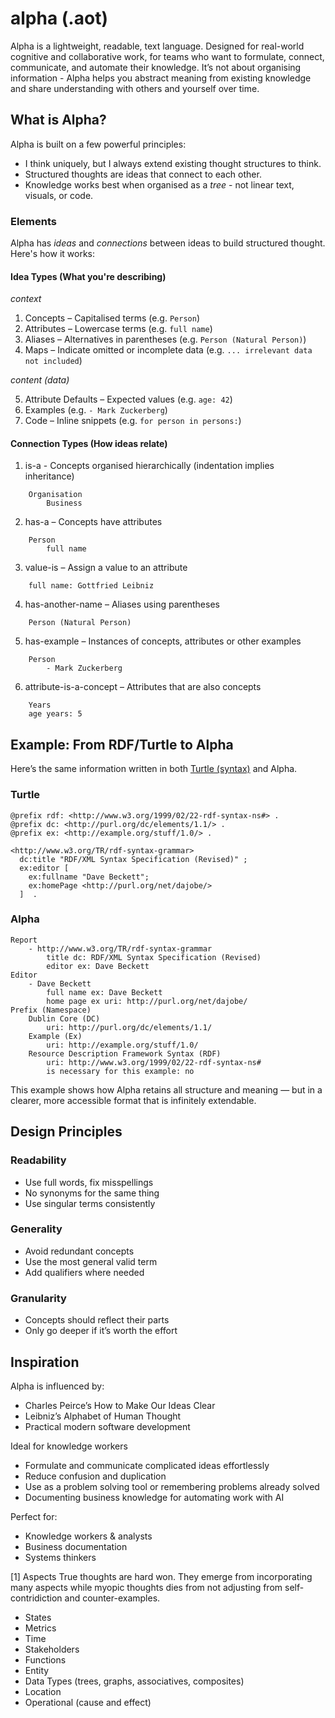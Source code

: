 # alpha (.aot)

Alpha is a lightweight, readable, text language. Designed for real-world cognitive and collaborative work, for teams who want to formulate, connect, communicate, and automate their knowledge. It’s not about organising information - Alpha helps you abstract meaning from existing knowledge and share understanding with others and yourself over time.

## What is Alpha?

Alpha is built on a few powerful principles:
- I think uniquely, but I always extend existing thought structures to think.
- Structured thoughts are ideas that connect to each other.
- Knowledge works best when organised as a *tree* - not linear text, visuals, or code.

### Elements

Alpha has *ideas* and *connections* between ideas to build structured thought. Here's how it works:

#### Idea Types (What you're describing)

*context*

1. Concepts – Capitalised terms (e.g. `Person`)
2. Attributes – Lowercase terms (e.g. `full name`)
3. Aliases – Alternatives in parentheses (e.g. `Person (Natural Person)`)
4. Maps – Indicate omitted or incomplete data (e.g. `... irrelevant data not included`)

*content (data)*

5. Attribute Defaults – Expected values (e.g. `age: 42`)
6. Examples (e.g. `- Mark Zuckerberg`)
7. Code – Inline snippets (e.g. `for person in persons:`)

#### Connection Types (How ideas relate)

1. is-a - Concepts organised hierarchically (indentation implies inheritance)

```
    Organisation
        Business
```
2. has-a – Concepts have attributes

```
    Person
        full name
```
3. value-is – Assign a value to an attribute

```
    full name: Gottfried Leibniz
```
4. has-another-name – Aliases using parentheses

```
    Person (Natural Person)
```
5. has-example – Instances of concepts, attributes or other examples
```
    Person
        - Mark Zuckerberg
```
6. attribute-is-a-concept – Attributes that are also concepts

```
    Years
    age years: 5
```
## Example: From RDF/Turtle to Alpha

Here’s the same information written in both  [Turtle (syntax)](https://en.wikipedia.org/wiki/Turtle_(syntax)) and Alpha.

### Turtle

```
@prefix rdf: <http://www.w3.org/1999/02/22-rdf-syntax-ns#> .
@prefix dc: <http://purl.org/dc/elements/1.1/> .
@prefix ex: <http://example.org/stuff/1.0/> .

<http://www.w3.org/TR/rdf-syntax-grammar>
  dc:title "RDF/XML Syntax Specification (Revised)" ;
  ex:editor [
    ex:fullname "Dave Beckett";
    ex:homePage <http://purl.org/net/dajobe/>
  ]  .
```
### Alpha

```
Report
    - http://www.w3.org/TR/rdf-syntax-grammar
        title dc: RDF/XML Syntax Specification (Revised)
        editor ex: Dave Beckett
Editor
    - Dave Beckett
        full name ex: Dave Beckett
        home page ex uri: http://purl.org/net/dajobe/
Prefix (Namespace)
    Dublin Core (DC)
        uri: http://purl.org/dc/elements/1.1/
    Example (Ex)
        uri: http://example.org/stuff/1.0/
    Resource Description Framework Syntax (RDF)
        uri: http://www.w3.org/1999/02/22-rdf-syntax-ns#
        is necessary for this example: no
```

This example shows how Alpha retains all structure and meaning — but in a clearer, more accessible format that is infinitely extendable.

## Design Principles

### Readability
- Use full words, fix misspellings
- No synonyms for the same thing
- Use singular terms consistently

### Generality
- Avoid redundant concepts
- Use the most general valid term
- Add qualifiers where needed

### Granularity
- Concepts should reflect their parts
- Only go deeper if it’s worth the effort

## Inspiration
Alpha is influenced by:
- Charles Peirce’s How to Make Our Ideas Clear
- Leibniz’s Alphabet of Human Thought
- Practical modern software development

Ideal for knowledge workers
- Formulate and communicate complicated ideas effortlessly
- Reduce confusion and duplication
- Use as a problem solving tool or remembering problems already solved 
- Documenting business knowledge for automating work with AI


Perfect for:
- Knowledge workers & analysts
- Business documentation
- Systems thinkers


[1] Aspects
True thoughts are hard won. They emerge from incorporating many aspects while myopic thoughts dies from not adjusting from self-contridiction and counter-examples.

- States
- Metrics
- Time
- Stakeholders
- Functions
- Entity
- Data Types (trees, graphs, associatives, composites)
- Location
- Operational (cause and effect)

